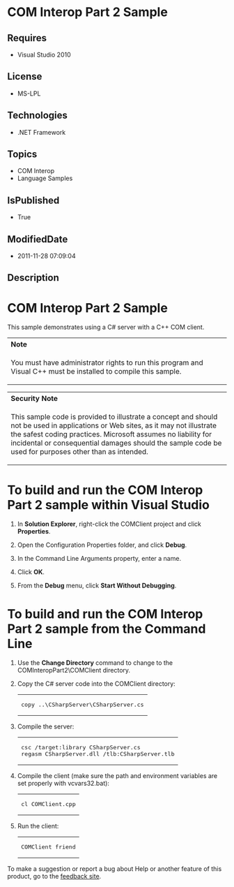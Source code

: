 # COM Interop Part 2 Sample
## Requires
* Visual Studio 2010
## License
* MS-LPL
## Technologies
* .NET Framework
## Topics
* COM Interop
* Language Samples
## IsPublished
* True
## ModifiedDate
* 2011-11-28 07:09:04
## Description

<h1>COM Interop Part 2 Sample</h1>
<div id="mainSection">
<div id="mainBody">
<div id="allHistory" class="saveHistory"></div>
<p></p>
<p>This sample demonstrates using a C# server with a C&#43;&#43; COM client.</p>
<div class="alert">
<table width="100%" cellspacing="0" cellpadding="0">
<tbody>
<tr>
<th align="left">Note </th>
</tr>
<tr>
<td>
<p>You must have administrator rights to run this program and Visual C&#43;&#43; must be installed to compile this sample.</p>
</td>
</tr>
</tbody>
</table>
</div>
<div class="alert">
<table width="100%" cellspacing="0" cellpadding="0">
<tbody>
<tr>
<th align="left">Security Note </th>
</tr>
<tr>
<td>
<p>This sample code is provided to illustrate a concept and should not be used in applications or Web sites, as it may not illustrate the safest coding practices. Microsoft assumes no liability for incidental or consequential damages should the sample code
 be used for purposes other than as intended.</p>
</td>
</tr>
</tbody>
</table>
</div>
<h1 class="heading">To build and run the COM Interop Part 2 sample within Visual Studio</h1>
<div id="procedureSection1" class="section">
<ol>
<li>
<p>In <b>Solution Explorer</b>, right-click the COMClient project and click <b>Properties</b>.</p>
</li><li>
<p>Open the Configuration Properties folder, and click <b>Debug</b>.</p>
</li><li>
<p>In the Command Line Arguments property, enter a name.</p>
</li><li>
<p>Click <b>OK</b>.</p>
</li><li>
<p>From the <b>Debug</b> menu, click <b>Start Without Debugging</b>.</p>
</li></ol>
</div>
<h1 class="heading">To build and run the COM Interop Part 2 sample from the Command Line</h1>
<div id="procedureSection2" class="section">
<ol>
<li>
<p>Use the <b>Change Directory</b> command to change to the COMInteropPart2\COMClient directory.</p>
</li><li>
<p>Copy the C# server code into the COMClient directory: </p>
<div class="code"><span>
<table width="100%" cellspacing="0" cellpadding="0">
<tbody>
<tr>
<td colspan="2">
<pre>copy ..\CSharpServer\CSharpServer.cs</pre>
</td>
</tr>
</tbody>
</table>
</span></div>
</li><li>
<p>Compile the server: </p>
<div class="code"><span>
<table width="100%" cellspacing="0" cellpadding="0">
<tbody>
<tr>
<td colspan="2">
<pre>csc /target:library CSharpServer.cs
regasm CSharpServer.dll /tlb:CSharpServer.tlb</pre>
</td>
</tr>
</tbody>
</table>
</span></div>
</li><li>
<p>Compile the client (make sure the path and environment variables are set properly with vcvars32.bat):
</p>
<div class="code"><span>
<table width="100%" cellspacing="0" cellpadding="0">
<tbody>
<tr>
<td colspan="2">
<pre>cl COMClient.cpp</pre>
</td>
</tr>
</tbody>
</table>
</span></div>
</li><li>
<p>Run the client: </p>
<div class="code"><span>
<table width="100%" cellspacing="0" cellpadding="0">
<tbody>
<tr>
<td colspan="2">
<pre>COMClient friend</pre>
</td>
</tr>
</tbody>
</table>
</span></div>
</li></ol>
</div>
</div>
<div id="footer">
<div class="footerLine"></div>
To make a suggestion or report a bug about Help or another feature of this product, go to the
<a href="http://go.microsoft.com/fwlink/?LinkId=9790442">feedback site</a>. </div>
</div>

